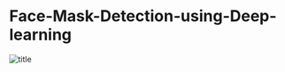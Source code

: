 # Face-Mask-Detection-using-Deep-learning

![title](https://assets.losspreventionmedia.com/uploads/2020/07/Mask-Detection-1280x720-1.jpg)
